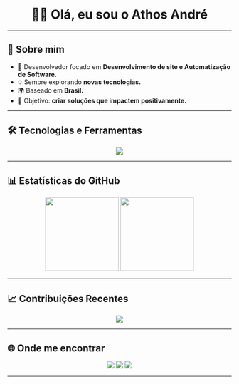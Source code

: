 <h1 align="center">👨‍💻 Olá, eu sou o Athos André</h1>

---

## 🧑 Sobre mim
- 🚀 Desenvolvedor focado em **Desenvolvimento de site e Automatização de Software.**
- 💡 Sempre explorando **novas tecnologias.**
- 🌍 Baseado em **Brasil.**
- 🎯 Objetivo: **criar soluções que impactem positivamente.**

---

## 🛠️ Tecnologias e Ferramentas
<p align="center">
  <img src="https://skillicons.dev/icons?i=python,js,html,css,git,github,vscode" />
</p>

---

## 📊 Estatísticas do GitHub
<p align="center">
  <img src="https://github-readme-stats.vercel.app/api?username=Neskquik&show_icons=true&theme=tokyonight&hide_border=true" height="165"/>
  <img src="https://github-readme-stats.vercel.app/api/top-langs/?username=Neskquik&layout=compact&theme=tokyonight&hide_border=true" height="165"/>
</p>

---

## 📈 Contribuições Recentes
<p align="center">
  <img src="https://github-readme-activity-graph.vercel.app/graph?username=Nesquik&theme=tokyo-night&hide_border=true" />
</p>

---

## 🌐 Onde me encontrar
<p align="center">
  <a href="https://www.linkedin.com/in/seu-linkedin"><img src="https://img.shields.io/badge/-LinkedIn-blue?style=flat-square&logo=linkedin" /></a>
  <a href="https://github.com/Neskquik"><img src="https://img.shields.io/badge/-GitHub-181717?style=flat-square&logo=github" /></a>
  <a href="mailto:andreterto007@hotmail.com"><img src="https://img.shields.io/badge/-Gmail-D14836?style=flat-square&logo=gmail&logoColor=white" /></a>
</p>

---
